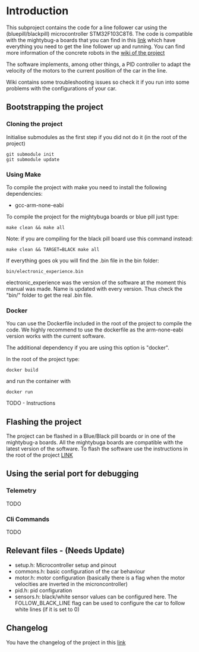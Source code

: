 # Introduction

This subproject contains the code for a line follower car using the (bluepill/blackpill) microcontroller STM32F103C8T6. The code is compatible with the mightybug-a boards that you can find in this [link](https://github.com/pcounhago/mightybuga-board) which have everything you need to get the line follower up and running. You can find more information of the concrete robots in the [wiki of the project](https://github.com/hmightypirate/AllMyCircuits/wiki/)

The software implements, among other things, a PID controller to adapt the velocity of the motors to the current position of the car in the line.

Wiki contains some troubleshooting issues so check it if you run into some problems with the configurations of your car.


## Bootstrapping the project

### Cloning the project

Initialise submodules as the first step if you did not do it (in the root of the project)

```
git submodule init
git submodule update
```

### Using Make

To compile the project with make you need to install the following dependencies:

* gcc-arm-none-eabi

To compile the project for the mightybuga boards or blue pill just type:

```
make clean && make all
```

Note: if you are compiling for the black pill board use this command instead:

```
make clean && TARGET=BLACK make all
```

If everything goes ok you will find the .bin file in the bin folder:

```
bin/electronic_experience.bin

```
electronic_experience was the version of the software at the moment this manual was made. Name is updated with every version. Thus check the "bin/" folder to get the real .bin file.

### Docker

You can use the Dockerfile included in the root of the project to compile the code. We highly recommend to use the dockerfile as the arm-none-eabi version works with the current software.

The additional dependency if you are using this option is "docker".

In the root of the project type:

```
docker build
```

and run the container with

```
docker run
```

TODO - Instructions 

## Flashing the project

The project can be flashed in a Blue/Black pill boards or in one of the mightybug-a boards. All the mightybuga boards are compatible with the latest version of the software. To flash the software use the instructions in the root of the project [LINK](../../Readme.md)

## Using the serial port for debugging

### Telemetry

TODO

### Cli Commands



TODO


## Relevant files - (Needs Update)

- setup.h: Microcontroller setup and pinout
- commons.h: basic configuration of the car behaviour
- motor.h: motor configuration (basically there is a flag when the motor velocities are inverted in the microncontroller)
- pid.h: pid configuration
- sensors.h: black/white sensor values can be configured here. The FOLLOW_BLACK_LINE flag can be used to configure the car to follow white lines (if it is set to 0)


## Changelog

You have the changelog of the project in this [link](./Changelog.md)




